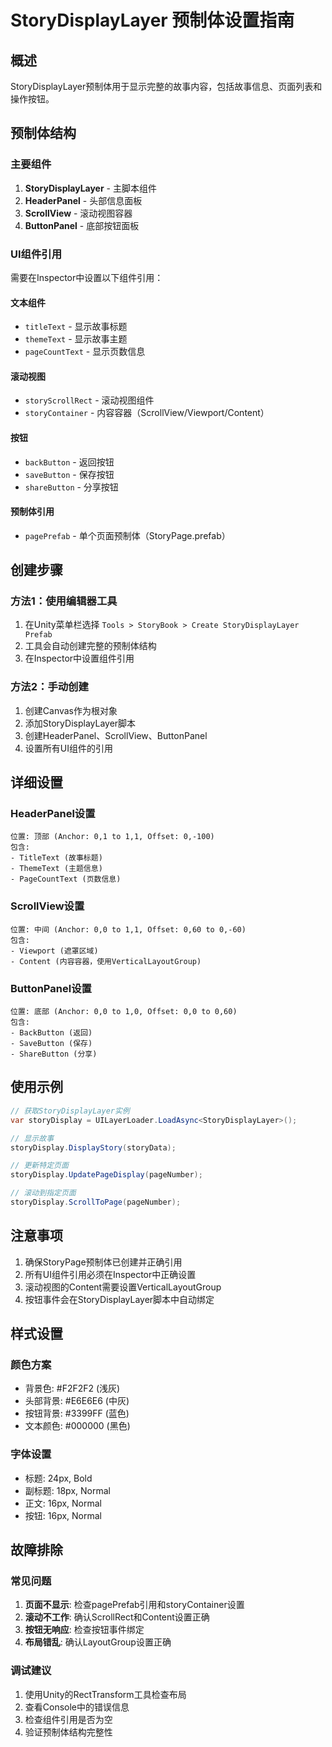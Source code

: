 # StoryDisplayLayer 预制体设置指南

## 概述
StoryDisplayLayer预制体用于显示完整的故事内容，包括故事信息、页面列表和操作按钮。

## 预制体结构

### 主要组件
1. **StoryDisplayLayer** - 主脚本组件
2. **HeaderPanel** - 头部信息面板
3. **ScrollView** - 滚动视图容器
4. **ButtonPanel** - 底部按钮面板

### UI组件引用
需要在Inspector中设置以下组件引用：

#### 文本组件
- `titleText` - 显示故事标题
- `themeText` - 显示故事主题
- `pageCountText` - 显示页数信息

#### 滚动视图
- `storyScrollRect` - 滚动视图组件
- `storyContainer` - 内容容器（ScrollView/Viewport/Content）

#### 按钮
- `backButton` - 返回按钮
- `saveButton` - 保存按钮
- `shareButton` - 分享按钮

#### 预制体引用
- `pagePrefab` - 单个页面预制体（StoryPage.prefab）

## 创建步骤

### 方法1：使用编辑器工具
1. 在Unity菜单栏选择 `Tools > StoryBook > Create StoryDisplayLayer Prefab`
2. 工具会自动创建完整的预制体结构
3. 在Inspector中设置组件引用

### 方法2：手动创建
1. 创建Canvas作为根对象
2. 添加StoryDisplayLayer脚本
3. 创建HeaderPanel、ScrollView、ButtonPanel
4. 设置所有UI组件的引用

## 详细设置

### HeaderPanel设置
```
位置: 顶部 (Anchor: 0,1 to 1,1, Offset: 0,-100)
包含:
- TitleText (故事标题)
- ThemeText (主题信息)
- PageCountText (页数信息)
```

### ScrollView设置
```
位置: 中间 (Anchor: 0,0 to 1,1, Offset: 0,60 to 0,-60)
包含:
- Viewport (遮罩区域)
- Content (内容容器，使用VerticalLayoutGroup)
```

### ButtonPanel设置
```
位置: 底部 (Anchor: 0,0 to 1,0, Offset: 0,0 to 0,60)
包含:
- BackButton (返回)
- SaveButton (保存)
- ShareButton (分享)
```

## 使用示例

```csharp
// 获取StoryDisplayLayer实例
var storyDisplay = UILayerLoader.LoadAsync<StoryDisplayLayer>();

// 显示故事
storyDisplay.DisplayStory(storyData);

// 更新特定页面
storyDisplay.UpdatePageDisplay(pageNumber);

// 滚动到指定页面
storyDisplay.ScrollToPage(pageNumber);
```

## 注意事项

1. 确保StoryPage预制体已创建并正确引用
2. 所有UI组件引用必须在Inspector中正确设置
3. 滚动视图的Content需要设置VerticalLayoutGroup
4. 按钮事件会在StoryDisplayLayer脚本中自动绑定

## 样式设置

### 颜色方案
- 背景色: #F2F2F2 (浅灰)
- 头部背景: #E6E6E6 (中灰)
- 按钮背景: #3399FF (蓝色)
- 文本颜色: #000000 (黑色)

### 字体设置
- 标题: 24px, Bold
- 副标题: 18px, Normal
- 正文: 16px, Normal
- 按钮: 16px, Normal

## 故障排除

### 常见问题
1. **页面不显示**: 检查pagePrefab引用和storyContainer设置
2. **滚动不工作**: 确认ScrollRect和Content设置正确
3. **按钮无响应**: 检查按钮事件绑定
4. **布局错乱**: 确认LayoutGroup设置正确

### 调试建议
1. 使用Unity的RectTransform工具检查布局
2. 查看Console中的错误信息
3. 检查组件引用是否为空
4. 验证预制体结构完整性
